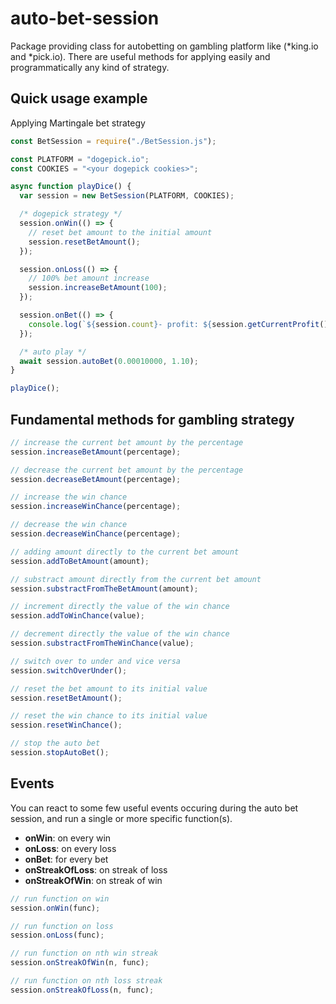 # auto-bet-session
Package providing class for autobetting on gambling platform like (*king.io and *pick.io). There are useful methods for applying easily and programmatically any kind of strategy.

## Quick usage example
Applying Martingale bet strategy
```js
const BetSession = require("./BetSession.js");

const PLATFORM = "dogepick.io";
const COOKIES = "<your dogepick cookies>";

async function playDice() {
  var session = new BetSession(PLATFORM, COOKIES);

  /* dogepick strategy */
  session.onWin(() => {
    // reset bet amount to the initial amount
    session.resetBetAmount();
  });

  session.onLoss(() => {
    // 100% bet amount increase
    session.increaseBetAmount(100);
  });

  session.onBet(() => {
    console.log(`${session.count}- profit: ${session.getCurrentProfit()} | balance: ${session.getCurrentBalance()}`);
  });

  /* auto play */
  await session.autoBet(0.00010000, 1.10);
}

playDice();

```

## Fundamental methods for gambling strategy
```js
// increase the current bet amount by the percentage
session.increaseBetAmount(percentage);

// decrease the current bet amount by the percentage
session.decreaseBetAmount(percentage);

// increase the win chance
session.increaseWinChance(percentage);

// decrease the win chance
session.decreaseWinChance(percentage);

// adding amount directly to the current bet amount
session.addToBetAmount(amount);

// substract amount directly from the current bet amount
session.substractFromTheBetAmount(amount);

// increment directly the value of the win chance
session.addToWinChance(value);

// decrement directly the value of the win chance
session.substractFromTheWinChance(value);

// switch over to under and vice versa
session.switchOverUnder();

// reset the bet amount to its initial value
session.resetBetAmount();

// reset the win chance to its initial value
session.resetWinChance();

// stop the auto bet
session.stopAutoBet();
```

## Events
You can react to some few useful events occuring during the auto bet session, and run a single or more specific function(s).

- **onWin**: on every win
- **onLoss**: on every loss
- **onBet**: for every bet
- **onStreakOfLoss**: on streak of loss
- **onStreakOfWin**: on streak of win

```js
// run function on win
session.onWin(func);

// run function on loss
session.onLoss(func);

// run function on nth win streak
session.onStreakOfWin(n, func);

// run function on nth loss streak
session.onStreakOfLoss(n, func);
```